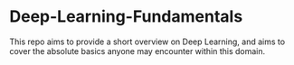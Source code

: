 # Deep-Learning-Fundamentals
This repo aims to provide a short overview on Deep Learning, and aims to cover the absolute basics anyone may encounter within this domain.
